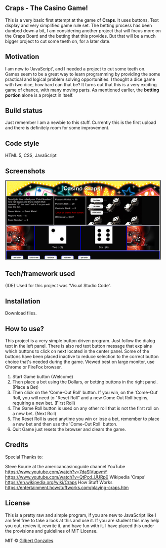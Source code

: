 ## Craps - The Casino Game!

This is a very basic first attempt at the game of **Craps**. It uses buttons, Text display and very simplified game rule set. 
The betting process has been dumbed down a bit, I am considering another project that will focus more on the Craps Board and the betting that this provides. 
But that will be a much bigger project to cut some teeth on, for a later date. 

## Motivation

I am new to ‘JavaScript’, and I needed a project to cut some teeth on. Games seem to be a great way to learn programming by providing the some practical and logical problem solving opportunities. 
I thought a dice game with two dice, how hard can that be?  It turns out that this is a very exciting game of chance, with many moving parts. As mentioned earlier, the **betting portion** alone is a project in itself. 

## Build status

Just remember I am a newbie to this stuff. Currently this is the first upload and there is definitely room for some improvement. 

## Code style

HTML 5, CSS, JavaScript  
 
## Screenshots
![](Images/screenShot.png)

## Tech/framework used

(IDE) Used for this project was 'Visual Studio Code'.

## Installation

Download files.

## How to use?

This project is a very simple button driven program. Just follow the dialog text in the left panel. There is also red text button message that explains which buttons to click on next located in the center panel. 
Some of the buttons have been placed inactive to reduce selection to the correct button choice that's needed during the game. Viewed best on large monitor, use Chrome or FireFox browser.

1. Start Game button (Welcome)
2. Then place a bet using the Dollars, or betting buttons in the right panel.  (Place a Bet)
3. Then click on the 'Come-Out Roll' button. If you win, on the 'Come-Out' Roll, you will need to "Reset Roll" and a new Come Out Roll begins, requiring a new bet. (First Roll)
4. The Game Roll button is used on any other roll that is not the first roll on a new bet. (Next Roll)
5. The Reset Roll is used anytime you win or lose a bet, remember to place a new bet and then use the 'Come-Out Roll' button.
6. Quit Game just resets the browser and clears the game.


## Credits

Special Thanks to:

Steve Bourie at the americancasinoguide channel YouTube https://www.youtube.com/watch?v=7daSiVupvmY https://www.youtube.com/watch?v=QtPcd_UURp0
Wikipedia 'Craps'  https://en.wikipedia.org/wiki/Craps 
How Stuff Works https://entertainment.howstuffworks.com/playing-craps.htm

## License

This is a pretty raw and simple program, if you are new to JavaScript like I am feel free to take a look at this and use it. If you are student this may help you out, review it, rewrite it, and have fun with it. I have placed this under the provisions and guidelines of MIT License. 

MIT © [Gilbert Gonzales]()
